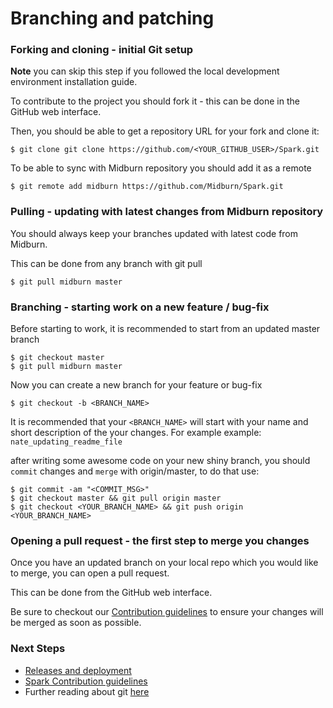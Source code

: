 # Branching and patching

### Forking and cloning - initial Git setup

**Note** you can skip this step if you followed the local development environment installation guide.

To contribute to the project you should fork it - this can be done in the GitHub web interface.

Then, you should be able to get a repository URL for your fork and clone it:

```
$ git clone git clone https://github.com/<YOUR_GITHUB_USER>/Spark.git
```

To be able to sync with Midburn repository you should add it as a remote

```
$ git remote add midburn https://github.com/Midburn/Spark.git
```

### Pulling - updating with latest changes from Midburn repository

You should always keep your branches updated with latest code from Midburn.

This can be done from any branch with git pull

```
$ git pull midburn master
```

### Branching - starting work on a new feature / bug-fix

Before starting to work, it is recommended to start from an updated master branch

```
$ git checkout master
$ git pull midburn master
```

Now you can create a new branch for your feature or bug-fix

```
$ git checkout -b <BRANCH_NAME>
```

It is recommended that your `<BRANCH_NAME>` will start with your name and short description of the your changes. For example example: `nate_updating_readme_file`

after writing some awesome code on your new shiny branch, you should `commit` changes and `merge` with origin/master, to do that use:


```
$ git commit -am "<COMMIT_MSG>"
$ git checkout master && git pull origin master
$ git checkout <YOUR_BRANCH_NAME> && git push origin <YOUR_BRANCH_NAME>
```

### Opening a pull request - the first step to merge you changes

Once you have an updated branch on your local repo which you would like to merge, you can open a pull request.

This can be done from the GitHub web interface.

Be sure to checkout our [Contribution guidelines](/CONTRIBUTING.md) to ensure your changes will be merged as soon as possible.

### Next Steps

* [Releases and deployment](/docs/development/releases-and-deployment.md)
* [Spark Contribution guidelines](/CONTRIBUTING.md)
* Further reading about git [here](http://rogerdudler.github.io/git-guide/)
